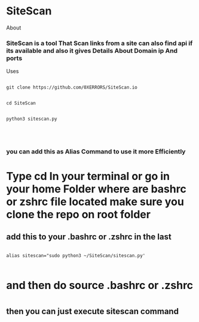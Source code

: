 # SiteScan



About

<h3>SiteScan is a tool That Scan links from a site can also find api if its available and also it gives Details About Domain ip And ports</h3>


Uses
<pre>
<code>
git clone https://github.com/0XERRORS/SiteScan.io
<br>
cd SiteScan
<br>
python3 sitescan.py 
</code>
</pre>
<br>
<h3>you can add this as Alias Command to use it more Efficiently </h3>
<h1>Type cd In your terminal or go in your home Folder where are bashrc or zshrc file located 
make sure you clone the repo on root folder</h1>
<h2>add this to your .bashrc or .zshrc in the last</h2>
<pre>
<code>
alias sitescan="sudo python3 ~/SiteScan/sitescan.py'
</code>
</pre>
<h1>and then do source .bashrc or .zshrc<h1>
<h2>then you can just execute sitescan command</h2>
